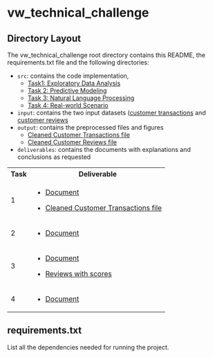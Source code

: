 # vw_technical_challenge

## Directory Layout

The vw_technical_challenge root directory contains this README, the requirements.txt file and the following directories:

* `src`: contains the code implementation, 
  * [Task1: Exploratory Data Analysis](src/Task1_Exploratory_Data_Analysis.ipynb)
  * [Task 2: Predictive Modeling](src/Task2_Predictive_Modeling.ipynb)
  * [Task 3: Natural Language Processing](src/Task3_Natural_Language_Processing.ipynb)
  * [Task 4: Real-world Scenario](src/Task4_Real_world_Scenario.ipynb)
* `input`: contains the two input datasets ([customer transactions](input/customer_transactions_with_errors.csv) and [customer reviews](input/customer_reviews_with_errors.csv)
* `output`: contains the preprocessed files and figures 
   * [Cleaned Customer Transactions file](output/task1/transactions_cleaned.csv)
   * [Cleaned Customer Reviews file](output/task3/reviews_with_scores.csv)
* `deliverables`: contains the documents with explanations and conclusions as requested

<table>
<tr><th>Task</th><th>Deliverable</th></tr>
<tr><td>
1
</td><td>

* [Document](deliverables/deliverable_task1.pdf)

* [Cleaned Customer Transactions file](output/task1/transactions_cleaned.csv)
</td></tr>
<tr><td>
2
</td><td>

* [Document](deliverables/deliverable_task2.pdf)

</td></tr>
<tr><td>

3

</td><td>

* [Document](deliverables/deliverable_task3.pdf)

* [Reviews with scores](output/task3/reviews_with_scores.csv)

</td></tr>
<tr><td>

4
</td><td>

* [Document](deliverables/deliverable_task4.pdf)

</td></tr>

</table>





requirements.txt
---

List all the dependencies needed for running the project. 

